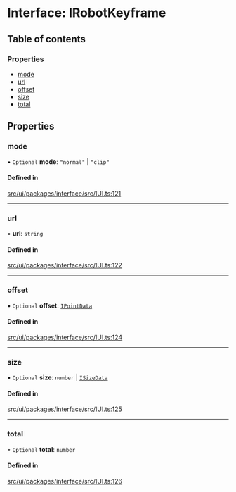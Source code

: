 # Interface: IRobotKeyframe

## Table of contents

### Properties

- [mode](IRobotKeyframe.md#mode)
- [url](IRobotKeyframe.md#url)
- [offset](IRobotKeyframe.md#offset)
- [size](IRobotKeyframe.md#size)
- [total](IRobotKeyframe.md#total)

## Properties

### mode

• `Optional` **mode**: ``"normal"`` \| ``"clip"``

#### Defined in

[src/ui/packages/interface/src/IUI.ts:121](https://github.com/leaferjs/leafer-ui/blob/a20ecb9bdfba27311c7c73d6d251875f5dedca2b/packages/interface/src/IUI.ts#L121)

___

### url

• **url**: `string`

#### Defined in

[src/ui/packages/interface/src/IUI.ts:122](https://github.com/leaferjs/leafer-ui/blob/a20ecb9bdfba27311c7c73d6d251875f5dedca2b/packages/interface/src/IUI.ts#L122)

___

### offset

• `Optional` **offset**: [`IPointData`](IPointData.md)

#### Defined in

[src/ui/packages/interface/src/IUI.ts:124](https://github.com/leaferjs/leafer-ui/blob/a20ecb9bdfba27311c7c73d6d251875f5dedca2b/packages/interface/src/IUI.ts#L124)

___

### size

• `Optional` **size**: `number` \| [`ISizeData`](ISizeData.md)

#### Defined in

[src/ui/packages/interface/src/IUI.ts:125](https://github.com/leaferjs/leafer-ui/blob/a20ecb9bdfba27311c7c73d6d251875f5dedca2b/packages/interface/src/IUI.ts#L125)

___

### total

• `Optional` **total**: `number`

#### Defined in

[src/ui/packages/interface/src/IUI.ts:126](https://github.com/leaferjs/leafer-ui/blob/a20ecb9bdfba27311c7c73d6d251875f5dedca2b/packages/interface/src/IUI.ts#L126)
